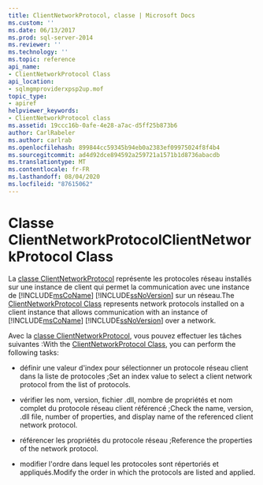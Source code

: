 ```yaml
---
title: ClientNetworkProtocol, classe | Microsoft Docs
ms.custom: ''
ms.date: 06/13/2017
ms.prod: sql-server-2014
ms.reviewer: ''
ms.technology: ''
ms.topic: reference
api_name:
- ClientNetworkProtocol Class
api_location:
- sqlmgmproviderxpsp2up.mof
topic_type:
- apiref
helpviewer_keywords:
- ClientNetworkProtocol class
ms.assetid: 19ccc16b-0afe-4e28-a7ac-d5ff25b873b6
author: CarlRabeler
ms.author: carlrab
ms.openlocfilehash: 899844cc59345b94eb0a2383ef09975024f8f4b4
ms.sourcegitcommit: ad4d92dce894592a259721a1571b1d8736abacdb
ms.translationtype: MT
ms.contentlocale: fr-FR
ms.lasthandoff: 08/04/2020
ms.locfileid: "87615062"
---
```

# <a name="clientnetworkprotocol-class"></a><span data-ttu-id="4c31c-102">Classe ClientNetworkProtocol</span><span class="sxs-lookup"><span data-stu-id="4c31c-102">ClientNetworkProtocol Class</span></span>
  <span data-ttu-id="4c31c-103">La [classe ClientNetworkProtocol](clientnetworkprotocol-class.md) représente les protocoles réseau installés sur une instance de client qui permet la communication avec une instance de [!INCLUDE[msCoName](../../../includes/msconame-md.md)] [!INCLUDE[ssNoVersion](../../../includes/ssnoversion-md.md)] sur un réseau.</span><span class="sxs-lookup"><span data-stu-id="4c31c-103">The [ClientNetworkProtocol Class](clientnetworkprotocol-class.md) represents network protocols installed on a client instance that allows communication with an instance of [!INCLUDE[msCoName](../../../includes/msconame-md.md)] [!INCLUDE[ssNoVersion](../../../includes/ssnoversion-md.md)] over a network.</span></span>  
  
 <span data-ttu-id="4c31c-104">Avec la [classe ClientNetworkProtocol](clientnetworkprotocol-class.md), vous pouvez effectuer les tâches suivantes :</span><span class="sxs-lookup"><span data-stu-id="4c31c-104">With the [ClientNetworkProtocol Class](clientnetworkprotocol-class.md), you can perform the following tasks:</span></span>  
  
-   <span data-ttu-id="4c31c-105">définir une valeur d'index pour sélectionner un protocole réseau client dans la liste de protocoles ;</span><span class="sxs-lookup"><span data-stu-id="4c31c-105">Set an index value to select a client network protocol from the list of protocols.</span></span>  
  
-   <span data-ttu-id="4c31c-106">vérifier les nom, version, fichier .dll, nombre de propriétés et nom complet du protocole réseau client référencé ;</span><span class="sxs-lookup"><span data-stu-id="4c31c-106">Check the name, version, .dll file, number of properties, and display name of the referenced client network protocol.</span></span>  
  
-   <span data-ttu-id="4c31c-107">référencer les propriétés du protocole réseau ;</span><span class="sxs-lookup"><span data-stu-id="4c31c-107">Reference the properties of the network protocol.</span></span>  
  
-   <span data-ttu-id="4c31c-108">modifier l'ordre dans lequel les protocoles sont répertoriés et appliqués.</span><span class="sxs-lookup"><span data-stu-id="4c31c-108">Modify the order in which the protocols are listed and applied.</span></span>  
  
  
